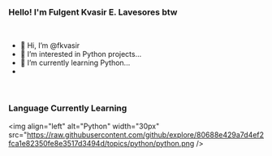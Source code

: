 ### Hello! I'm Fulgent Kvasir E. Lavesores btw

<br />

- 👋 Hi, I’m @fkvasir
- 👀 I’m interested in Python projects...
- 🌱 I’m currently learning Python...
- 
<br />

### Language Currently Learning
<img align="left" alt="Python" width="30px" src="https://raw.githubusercontent.com/github/explore/80688e429a7d4ef2fca1e82350fe8e3517d3494d/topics/python/python.png />

<!---
fkvasir/fkvasir is a ✨ special ✨ repository because its `README.md` (this file) appears on your GitHub profile.
You can click the Preview link to take a look at your changes.
--->

